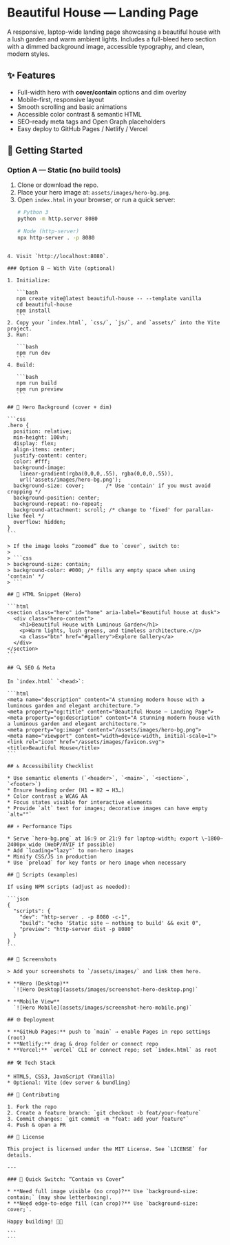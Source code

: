 
# Beautiful House — Landing Page

A responsive, laptop-wide landing page showcasing a beautiful house with a lush garden and warm ambient lights. Includes a full-bleed hero section with a dimmed background image, accessible typography, and clean, modern styles.

## ✨ Features

- Full-width hero with **cover/contain** options and dim overlay
- Mobile-first, responsive layout
- Smooth scrolling and basic animations
- Accessible color contrast & semantic HTML
- SEO-ready meta tags and Open Graph placeholders
- Easy deploy to GitHub Pages / Netlify / Vercel



## 🚀 Getting Started

### Option A — Static (no build tools)
1. Clone or download the repo.
2. Place your hero image at: `assets/images/hero-bg.png`.
3. Open `index.html` in your browser, or run a quick server:
   ```bash
   # Python 3
   python -m http.server 8080

   # Node (http-server)
   npx http-server . -p 8080
````

4. Visit `http://localhost:8080`.

### Option B — With Vite (optional)

1. Initialize:

   ```bash
   npm create vite@latest beautiful-house -- --template vanilla
   cd beautiful-house
   npm install
   ```
2. Copy your `index.html`, `css/`, `js/`, and `assets/` into the Vite project.
3. Run:

   ```bash
   npm run dev
   ```
4. Build:

   ```bash
   npm run build
   npm run preview
   ```

## 🎨 Hero Background (cover + dim)

```css
.hero {
  position: relative;
  min-height: 100vh;
  display: flex;
  align-items: center;
  justify-content: center;
  color: #fff;
  background-image:
    linear-gradient(rgba(0,0,0,.55), rgba(0,0,0,.55)),
    url('assets/images/hero-bg.png');
  background-size: cover;       /* Use 'contain' if you must avoid cropping */
  background-position: center;
  background-repeat: no-repeat;
  background-attachment: scroll; /* change to 'fixed' for parallax-like feel */
  overflow: hidden;
}
```

> If the image looks “zoomed” due to `cover`, switch to:
>
> ```css
> background-size: contain;
> background-color: #000; /* fills any empty space when using 'contain' */
> ```

## 🧩 HTML Snippet (Hero)

```html
<section class="hero" id="home" aria-label="Beautiful house at dusk">
  <div class="hero-content">
    <h1>Beautiful House with Luminous Garden</h1>
    <p>Warm lights, lush greens, and timeless architecture.</p>
    <a class="btn" href="#gallery">Explore Gallery</a>
  </div>
</section>
```

## 🔍 SEO & Meta

In `index.html` `<head>`:

```html
<meta name="description" content="A stunning modern house with a luminous garden and elegant architecture.">
<meta property="og:title" content="Beautiful House — Landing Page">
<meta property="og:description" content="A stunning modern house with a luminous garden and elegant architecture.">
<meta property="og:image" content="/assets/images/hero-bg.png">
<meta name="viewport" content="width=device-width, initial-scale=1">
<link rel="icon" href="/assets/images/favicon.svg">
<title>Beautiful House</title>
```

## ♿ Accessibility Checklist

* Use semantic elements (`<header>`, `<main>`, `<section>`, `<footer>`)
* Ensure heading order (H1 → H2 → H3…)
* Color contrast ≥ WCAG AA
* Focus states visible for interactive elements
* Provide `alt` text for images; decorative images can have empty `alt=""`

## ⚡ Performance Tips

* Serve `hero-bg.png` at 16:9 or 21:9 for laptop-width; export \~1800–2400px wide (WebP/AVIF if possible)
* Add `loading="lazy"` to non-hero images
* Minify CSS/JS in production
* Use `preload` for key fonts or hero image when necessary

## 🧪 Scripts (examples)

If using NPM scripts (adjust as needed):

```json
{
  "scripts": {
    "dev": "http-server . -p 8080 -c-1",
    "build": "echo 'Static site — nothing to build' && exit 0",
    "preview": "http-server dist -p 8080"
  }
}
```

## 📸 Screenshots

> Add your screenshots to `/assets/images/` and link them here.

* **Hero (Desktop)**
  `![Hero Desktop](assets/images/screenshot-hero-desktop.png)`

* **Mobile View**
  `![Hero Mobile](assets/images/screenshot-hero-mobile.png)`

## 🌐 Deployment

* **GitHub Pages:** push to `main` → enable Pages in repo settings (root)
* **Netlify:** drag & drop folder or connect repo
* **Vercel:** `vercel` CLI or connect repo; set `index.html` as root

## 🛠 Tech Stack

* HTML5, CSS3, JavaScript (Vanilla)
* Optional: Vite (dev server & bundling)

## 🤝 Contributing

1. Fork the repo
2. Create a feature branch: `git checkout -b feat/your-feature`
3. Commit changes: `git commit -m "feat: add your feature"`
4. Push & open a PR

## 📄 License

This project is licensed under the MIT License. See `LICENSE` for details.

---

### 🔧 Quick Switch: “Contain vs Cover”

* **Need full image visible (no crop)?** Use `background-size: contain;` (may show letterboxing).
* **Need edge-to-edge fill (can crop)?** Use `background-size: cover;`.

Happy building! 🏡✨

```
```
